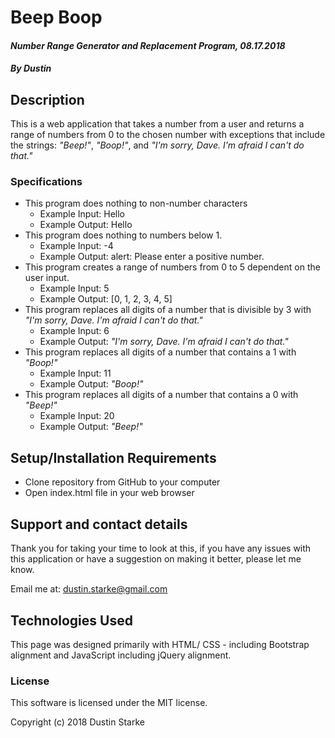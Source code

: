# **Beep Boop**

#### _Number Range Generator and Replacement Program, 08.17.2018_

##### By Dustin

## Description

This is a web application that takes a number from a user and returns a range of numbers from 0 to the chosen number with exceptions that include the strings: _"Beep!"_, _"Boop!"_, and _"I'm sorry, Dave. I'm afraid I can't do that."_

###  Specifications

* This program does nothing to non-number characters
    * Example Input: Hello
    * Example Output: Hello
* This program does nothing to numbers below 1.
    * Example Input: -4
    * Example Output: alert: Please enter a positive number.
* This program creates a range of numbers from 0 to 5 dependent on the user input.
    * Example Input: 5
    * Example Output: [0, 1, 2, 3, 4, 5]
* This program replaces all digits of a number that is divisible by 3 with _"I'm sorry, Dave. I'm afraid I can't do that."_
    * Example Input: 6
    * Example Output: _"I'm sorry, Dave. I'm afraid I can't do that."_
* This program replaces all digits of a number that contains a 1 with _"Boop!"_
    * Example Input: 11
    * Example Output: _"Boop!"_
* This program replaces all digits of a number that contains a 0 with _"Beep!"_
    * Example Input: 20
    * Example Output: _"Beep!"_

## Setup/Installation Requirements

* Clone repository from GitHub to your computer
* Open index.html file in your web browser

## Support and contact details

Thank you for taking your time to look at this, if you have any issues with this application or have a suggestion on making it better, please let me know.

Email me at:  dustin.starke@gmail.com

## Technologies Used

This page was designed primarily with HTML/ CSS - including Bootstrap alignment and JavaScript including jQuery alignment.

### License

This software is licensed under the MIT license.

Copyright (c) 2018 Dustin Starke

